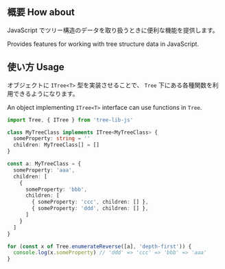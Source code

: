 ## 概要 How about

JavaScript でツリー構造のデータを取り扱うときに便利な機能を提供します。

Provides features for working with tree structure data in JavaScript.


## 使い方 Usage

オブジェクトに `ITree<T>` 型を実装させることで、 `Tree` 下にある各種関数を利用できるようになります。

An object implementing `ITree<T>` interface can use functions in `Tree`.

```ts
import Tree, { ITree } from 'tree-lib-js'

class MyTreeClass implements ITree<MyTreeClass> {
  someProperty: string = ''
  children: MyTreeClass[] = []
}

const a: MyTreeClass = {
  someProperty: 'aaa',
  children: [
    {
      someProperty: 'bbb',
      children: [
        { someProperty: 'ccc', children: [] },
        { someProperty: 'ddd', children: [] },
      ]
    }
  ]
}

for (const x of Tree.enumerateReverse([a], 'depth-first')) {
  console.log(x.someProperty) // 'ddd' => 'ccc' => 'bbb' => 'aaa'
}

```
